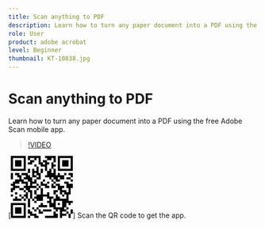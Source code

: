 ```yaml
---
title: Scan anything to PDF
description: Learn how to turn any paper document into a PDF using the free Adobe Scan mobile app
role: User
product: adobe acrobat
level: Beginner
thumbnail: KT-10838.jpg
---
```

# Scan anything to PDF

Learn how to turn any paper document into a PDF using the free Adobe Scan mobile app.

>[!VIDEO](https://video.tv.adobe.com/v/3409254?hidetitle=true)

[![QR code](../assets/Scanqrcode.jpg)]  Scan the QR code to get the app.